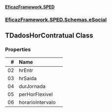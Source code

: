 #### [EficazFramework.SPED](EficazFrameworkSPED.md 'EficazFramework SPED')
### [EficazFramework.SPED.Schemas.eSocial](EficazFramework.SPED.Schemas.eSocial.md 'EficazFramework.SPED.Schemas.eSocial')

## TDadosHorContratual Class
### Properties

| # | Name | |
| ---: | :--- | :--- |
| 02 | hrEntr |  |
| 03 | hrSaida |  |
| 04 | durJornada |  |
| 05 | perHorFlexivel |  |
| 06 | horarioIntervalo |  |
